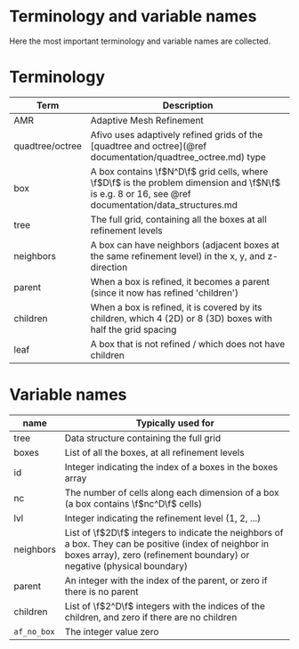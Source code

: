 # Terminology and variable names

Here the most important terminology and variable names are collected.

# Terminology

Term | Description
---|---
AMR | Adaptive Mesh Refinement
quadtree/octree | Afivo uses adaptively refined grids of the [quadtree and octree](@ref documentation/quadtree_octree.md) type
box | A box contains \f$N^D\f$ grid cells, where \f$D\f$ is the problem dimension and \f$N\f$ is e.g. 8 or 16, see @ref documentation/data_structures.md
tree | The full grid, containing all the boxes at all refinement levels
neighbors | A box can have neighbors (adjacent boxes at the same refinement level) in the x, y, and z-direction
parent | When a box is refined, it becomes a parent (since it now has refined 'children')
children | When a box is refined, it is covered by its children, which 4 (2D) or 8 (3D) boxes with half the grid spacing
leaf | A box that is not refined / which does not have children

# Variable names

name | Typically used for
---|---
tree | Data structure containing the full grid
boxes | List of all the boxes, at all refinement levels
id | Integer indicating the index of a boxes in the boxes array
nc | The number of cells along each dimension of a box (a box contains \f$nc^D\f$ cells)
lvl | Integer indicating the refinement level (1, 2, ...)
neighbors | List of \f$2D\f$ integers to indicate the neighbors of a box. They can be positive (index of neighbor in boxes array), zero (refinement boundary) or negative (physical boundary)
parent | An integer with the index of the parent, or zero if there is no parent
children | List of \f$2^D\f$ integers with the indices of the children, and zero if there are no children
`af_no_box` | The integer value zero


